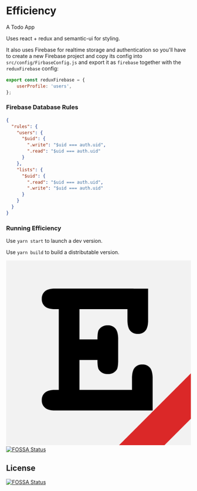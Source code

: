 # Efficiency

A Todo App

Uses react + redux and semantic-ui for styling.

It also uses Firebase for realtime storage and authentication so you'll have to create
a new Firebase project and copy its config into `src/config/FirbaseConfig.js` 
and export it as `firebase` together with the `reduxFirebase` config:
```javascript
export const reduxFirebase = {
    userProfile: 'users',
};
```

### Firebase Database Rules
```json
{
  "rules": {
    "users": {
      "$uid": {
        ".write": "$uid === auth.uid",
        ".read": "$uid === auth.uid"
      }
    },
    "lists": {
      "$uid": {
        ".read": "$uid === auth.uid",
        ".write": "$uid === auth.uid"
      }
    }
  }
}
```

### Running Efficiency

Use `yarn start` to launch a dev version.

Use `yarn build` to build a distributable version.

![Alt text](/public/favicon.png?raw=true)[![FOSSA Status](https://app.fossa.io/api/projects/git%2Bgithub.com%2FTaiwar%2FEfficiency.svg?type=shield)](https://app.fossa.io/projects/git%2Bgithub.com%2FTaiwar%2FEfficiency?ref=badge_shield)


## License
[![FOSSA Status](https://app.fossa.io/api/projects/git%2Bgithub.com%2FTaiwar%2FEfficiency.svg?type=large)](https://app.fossa.io/projects/git%2Bgithub.com%2FTaiwar%2FEfficiency?ref=badge_large)